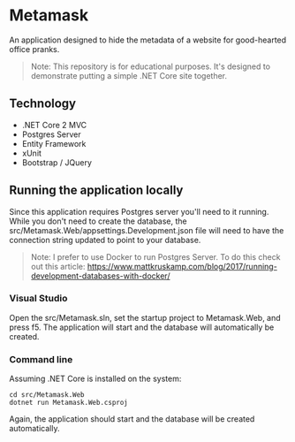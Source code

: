 # Metamask

An application designed to hide the metadata of a website for good-hearted office pranks.

> Note: This repository is for educational purposes. It's designed to demonstrate putting a simple .NET Core site together.

## Technology

* .NET Core 2 MVC
* Postgres Server
* Entity Framework
* xUnit
* Bootstrap / JQuery

## Running the application locally

Since this application requires Postgres server you'll need to it running. While you don't need to create the database, the src/Metamask.Web/appsettings.Development.json file will need to have the connection string updated to point to your database.

> Note: I prefer to use Docker to run Postgres Server. To do this check out this article: https://www.mattkruskamp.com/blog/2017/running-development-databases-with-docker/

### Visual Studio

Open the src/Metamask.sln, set the startup project to Metamask.Web, and press f5. The application will start and the database will automatically be created.

### Command line

Assuming .NET Core is installed on the system:

```
cd src/Metamask.Web
dotnet run Metamask.Web.csproj
```

Again, the application should start and the database will be created automatically.
